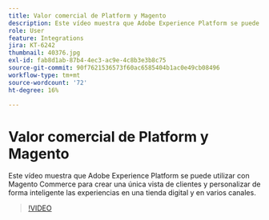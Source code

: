 ```yaml
---
title: Valor comercial de Platform y Magento
description: Este vídeo muestra que Adobe Experience Platform se puede utilizar con Magento Commerce para crear una única vista de clientes y personalizar de forma inteligente las experiencias en una tienda digital y en varios canales.
role: User
feature: Integrations
jira: KT-6242
thumbnail: 40376.jpg
exl-id: fab8d1ab-87b4-4ec3-ac9e-4c8b3e3b8c75
source-git-commit: 90f7621536573f60ac6585404b1ac0e49cb08496
workflow-type: tm+mt
source-wordcount: '72'
ht-degree: 16%

---
```


# Valor comercial de Platform y Magento

Este vídeo muestra que Adobe Experience Platform se puede utilizar con Magento Commerce para crear una única vista de clientes y personalizar de forma inteligente las experiencias en una tienda digital y en varios canales.

>[!VIDEO](https://video.tv.adobe.com/v/40376?quality=12&learn=on)

